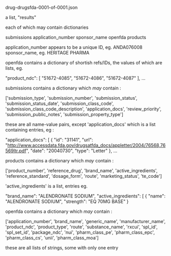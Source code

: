 drug-drugsfda-0001-of-0001.json

a list, "results"

each of which may contain dictionaries

submissions
application_number
sponsor_name
openfda
products

application_number appears to be a unique ID, eg. ANDA076008
sponsor_name, eg. HERITAGE PHARMA

openfda contains a dictionary of shortish refs/IDs, the values of which are lists, eg.

"product_ndc": [
"51672-4085",
"51672-4086",
"51672-4087"
],
...

submissions contains a dictionary which _may_ contain :

['submission_type', 'submission_number', 'submission_status', 'submission_status_date', 'submission_class_code', 'submission_class_code_description', 'application_docs', 'review_priority', 'submission_public_notes', 'submission_property_type']

these are all name-value pairs, except 'application_docs' which is a list containing entries, eg :

"application_docs": [
{
"id": "31141",
"url": "http://www.accessdata.fda.gov/drugsatfda_docs/appletter/2004/76568,76569ltr.pdf",
"date": "20040730",
"type": "Letter"
},
...

products contains a dictionary which _may_ contain :

['product_number', 'reference_drug', 'brand_name', 'active_ingredients', 'reference_standard', 'dosage_form', 'route', 'marketing_status', 'te_code']

'active_ingredients' is a list, entries eg.

"brand_name": "ALENDRONATE SODIUM",
"active_ingredients": [
{
"name": "ALENDRONATE SODIUM",
"strength": "EQ 70MG BASE"
}

openfda contains a dictionary which _may_ contain :

['application_number', 'brand_name', 'generic_name', 'manufacturer_name', 'product_ndc', 'product_type', 'route', 'substance_name', 'rxcui', 'spl_id', 'spl_set_id', 'package_ndc', 'nui', 'pharm_class_pe', 'pharm_class_epc', 'pharm_class_cs', 'unii', 'pharm_class_moa']

these are all lists of strings, some with only one entry
